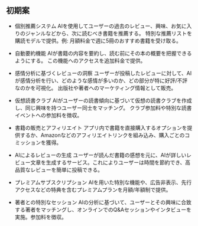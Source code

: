 
## 初期案

- 個別推薦システム
AIを使用してユーザーの過去のレビュー、興味、お気に入りのジャンルなどから、次に読むべき書籍を推薦する。
特別な推薦リストを購読モデルで提供。例: 月額料金で週に5冊のおすすめ書籍を受け取る。

- 自動要約機能
AIが書籍の内容を要約し、読む前にその本の概要を把握できるようにする。
この機能へのアクセスを追加料金で提供。

- 感情分析に基づくレビューの洞察
ユーザーが投稿したレビューに対して、AIが感情分析を行い、どのような感情が多いのか、どの部分が特に好評/不評なのかを可視化。
出版社や著者へのマーケティング情報として販売。

- 仮想読書クラブ
AIがユーザーの読書傾向に基づいて仮想の読書クラブを作成し、同じ興味を持つユーザー同士をマッチング。
クラブ参加料や特別な読書イベントへの参加料を徴収。

- 書籍の販売とアフィリエイト
アプリ内で書籍を直接購入するオプションを提供するか、Amazonなどのアフィリエイトリンクを組み込み、購入ごとのコミッションを獲得。

- AIによるレビューの生成
ユーザーが読んだ書籍の感想を元に、AIが詳しいレビュー文章を生成するサービス。これによりユーザーは時間を節約でき、高品質なレビューを簡単に投稿できる。

- プレミアムサブスクリプション
AIを用いた特別な機能や、広告非表示、先行アクセスなどの特典を含むプレミアムプランを月額/年額制で提供。

- 著者との特別なセッション
AIの分析に基づいて、ユーザーとその興味に合致する著者をマッチングし、オンラインでのQ&Aセッションやインタビューを実施。参加料を徴収。

